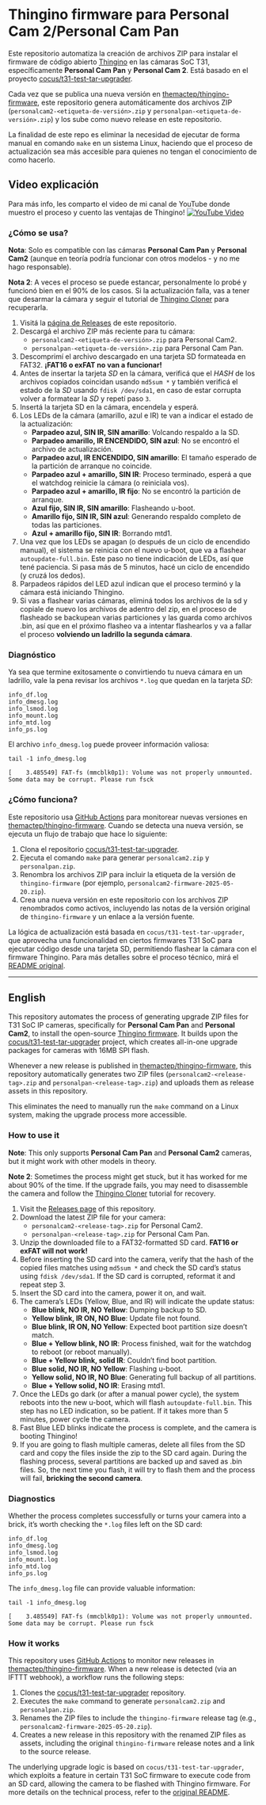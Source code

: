 # Thingino firmware para Personal Cam 2/Personal Cam Pan 

Este repositorio automatiza la creación de archivos ZIP para instalar el firmware de código abierto [Thingino](https://thingino.com/) en las cámaras SoC T31, específicamente **Personal Cam Pan** y **Personal Cam 2**. Está basado en el proyecto [cocus/t31-test-tar-upgrader](https://github.com/cocus/t31-test-tar-upgrader).

Cada vez que se publica una nueva versión en [themactep/thingino-firmware](https://github.com/themactep/thingino-firmware), este repositorio genera automáticamente dos archivos ZIP (`personalcam2-<etiqueta-de-versión>.zip` y `personalpan-<etiqueta-de-versión>.zip`) y los sube como nuevo release en este repositorio. 

La finalidad de este repo es eliminar la necesidad de ejecutar de forma manual en comando `make` en un sistema Linux, haciendo que el proceso de actualización sea más accesible para quienes no tengan el conocimiento de como hacerlo.

## Video explicación
Para más info, les comparto el video de mi canal de YouTube donde muestro el proceso y cuento las ventajas de Thingino!
[![YouTube Video](https://img.youtube.com/vi/do7VYb76DFQ/hqdefault.jpg)](https://youtu.be/do7VYb76DFQ)

### ¿Cómo se usa?
**Nota**: Solo es compatible con las cámaras **Personal Cam Pan** y **Personal Cam2** (aunque en teoría podría funcionar con otros modelos - y no me hago responsable).

**Nota 2**: A veces el proceso se puede estancar, personalmente lo probé y funcionó bien en el 90% de los casos. Si la actualización falla, vas a tener que desarmar la cámara y seguir el tutorial de [Thingino Cloner](https://thingino.com/cloner) para recuperarla.




1. Visitá la [página de Releases](https://github.com/pocho-labs/thingino-firmware-personal/releases) de este repositorio.
2. Descargá el archivo ZIP más reciente para tu cámara:
   - `personalcam2-<etiqueta-de-versión>.zip` para Personal Cam2.
   - `personalpan-<etiqueta-de-versión>.zip` para Personal Cam Pan.
3. Descomprimí el archivo descargado en una tarjeta SD formateada en FAT32. **¡FAT16 o exFAT no van a funcionar!**
4. Antes de insertar la tarjeta _SD_ en la cámara, verificá que el _HASH_ de los archivos copiados coincidan usando `md5sum *` y también verificá el estado de la _SD_ usando `fdisk /dev/sda1`, en caso de estar corrupta volver a formatear la _SD_ y repetí paso `3`.
5. Insertá la tarjeta SD en la cámara, encendela y esperá.
6. Los LEDs de la cámara (amarillo, azul e IR) te van a indicar el estado de la actualización:
   - **Parpadeo azul, SIN IR, SIN amarillo**: Volcando respaldo a la SD.
   - **Parpadeo amarillo, IR ENCENDIDO, SIN azul**: No se encontró el archivo de actualización.
   - **Parpadeo azul, IR ENCENDIDO, SIN amarillo**: El tamaño esperado de la partición de arranque no coincide.
   - **Parpadeo azul + amarillo, SIN IR**: Proceso terminado, esperá a que el watchdog reinicie la cámara (o reiniciala vos).
   - **Parpadeo azul + amarillo, IR fijo**: No se encontró la partición de arranque.
   - **Azul fijo, SIN IR, SIN amarillo**: Flasheando u-boot.
   - **Amarillo fijo, SIN IR, SIN azul**: Generando respaldo completo de todas las particiones.
   - **Azul + amarillo fijo, SIN IR**: Borrando mtd1.
7. Una vez que los LEDs se apagan (o después de un ciclo de encendido manual), el sistema se reinicia con el nuevo u-boot, que va a flashear `autoupdate-full.bin`. Este paso no tiene indicación de LEDs, así que tené paciencia. Si pasa más de 5 minutos, hacé un ciclo de encendido (y cruzá los dedos).
8. Parpadeos rápidos del LED azul indican que el proceso terminó y la cámara está iniciando Thingino.
9. Si vas a flashear varias cámaras, eliminá todos los archivos de la sd y copiale de nuevo los archivos de adentro del zip, en el proceso de flasheado se backupean varias particiones y las guarda como archivos .bin, así que en el próximo flasheo va a intentar flashearlos y va a fallar el proceso **volviendo un ladrillo la segunda cámara**.

### Diagnóstico

Ya sea que termine exitosamente o convirtiendo tu nueva cámara en un ladrillo, vale la pena revisar los archivos `*.log` que quedan en la tarjeta _SD_:

```
info_df.log
info_dmesg.log
info_lsmod.log
info_mount.log
info_mtd.log
info_ps.log
```

El archivo `info_dmesg.log` puede proveer información valiosa:

```
tail -1 info_dmesg.log

[    3.485549] FAT-fs (mmcblk0p1): Volume was not properly unmounted. Some data may be corrupt. Please run fsck
```

### ¿Cómo funciona?
Este repositorio usa [GitHub Actions](https://github.com/features/actions) para monitorear nuevas versiones en [themactep/thingino-firmware](https://github.com/themactep/thingino-firmware). Cuando se detecta una nueva versión, se ejecuta un flujo de trabajo que hace lo siguiente:
1. Clona el repositorio [cocus/t31-test-tar-upgrader](https://github.com/cocus/t31-test-tar-upgrader).
2. Ejecuta el comando `make` para generar `personalcam2.zip` y `personalpan.zip`.
3. Renombra los archivos ZIP para incluir la etiqueta de la versión de `thingino-firmware` (por ejemplo, `personalcam2-firmware-2025-05-20.zip`).
4. Crea una nueva versión en este repositorio con los archivos ZIP renombrados como activos, incluyendo las notas de la versión original de `thingino-firmware` y un enlace a la versión fuente.

La lógica de actualización está basada en `cocus/t31-test-tar-upgrader`, que aprovecha una funcionalidad en ciertos firmwares T31 SoC para ejecutar código desde una tarjeta SD, permitiendo flashear la cámara con el firmware Thingino. Para más detalles sobre el proceso técnico, mirá el [README original](https://github.com/cocus/t31-test-tar-upgrader/blob/main/README.md).

--------

## English

This repository automates the process of generating upgrade ZIP files for T31 SoC IP cameras, specifically for **Personal Cam Pan** and **Personal Cam2**, to install the open-source [Thingino firmware](https://thingino.com/). It builds upon the [cocus/t31-test-tar-upgrader](https://github.com/cocus/t31-test-tar-upgrader) project, which creates all-in-one upgrade packages for cameras with 16MB SPI flash. 

Whenever a new release is published in [themactep/thingino-firmware](https://github.com/themactep/thingino-firmware), this repository automatically generates two ZIP files (`personalcam2-<release-tag>.zip` and `personalpan-<release-tag>.zip`) and uploads them as release assets in this repository. 

This eliminates the need to manually run the `make` command on a Linux system, making the upgrade process more accessible.

### How to use it
**Note**: This only supports **Personal Cam Pan** and **Personal Cam2** cameras, but it might work with other models in theory.

**Note 2**: Sometimes the process might get stuck, but it has worked for me about 90% of the time. If the upgrade fails, you may need to disassemble the camera and follow the [Thingino Cloner](https://thingino.com/cloner) tutorial for recovery.

1. Visit the [Releases page](https://github.com/Pocho-Labs/thingino-firmware-personal/releases) of this repository.
2. Download the latest ZIP file for your camera:
   - `personalcam2-<release-tag>.zip` for Personal Cam2.
   - `personalpan-<release-tag>.zip` for Personal Cam Pan.
3. Unzip the downloaded file to a FAT32-formatted SD card. **FAT16 or exFAT will not work!**
4. Before inserting the SD card into the camera, verify that the hash of the copied files matches using `md5sum *` and check the SD card’s status using `fdisk /dev/sda1`. If the SD card is corrupted, reformat it and repeat step 3.
5. Insert the SD card into the camera, power it on, and wait.
6. The camera’s LEDs (Yellow, Blue, and IR) will indicate the update status:
   - **Blue blink, NO IR, NO Yellow**: Dumping backup to SD.
   - **Yellow blink, IR ON, NO Blue**: Update file not found.
   - **Blue blink, IR ON, NO Yellow**: Expected boot partition size doesn’t match.
   - **Blue + Yellow blink, NO IR**: Process finished, wait for the watchdog to reboot (or reboot manually).
   - **Blue + Yellow blink, solid IR**: Couldn’t find boot partition.
   - **Blue solid, NO IR, NO Yellow**: Flashing u-boot.
   - **Yellow solid, NO IR, NO Blue**: Generating full backup of all partitions.
   - **Blue + Yellow solid, NO IR**: Erasing mtd1.
7. Once the LEDs go dark (or after a manual power cycle), the system reboots into the new u-boot, which will flash `autoupdate-full.bin`. This step has no LED indication, so be patient. If it takes more than 5 minutes, power cycle the camera.
8. Fast Blue LED blinks indicate the process is complete, and the camera is booting Thingino!
9. If you are going to flash multiple cameras, delete all files from the SD card and copy the files inside the zip to the SD card again. During the flashing process, several partitions are backed up and saved as .bin files. So, the next time you flash, it will try to flash them and the process will fail, **bricking the second camera**.

### Diagnostics

Whether the process completes successfully or turns your camera into a brick, it’s worth checking the `*.log` files left on the SD card:

```
info_df.log
info_dmesg.log
info_lsmod.log
info_mount.log
info_mtd.log
info_ps.log
```

The `info_dmesg.log` file can provide valuable information:

```
tail -1 info_dmesg.log

[    3.485549] FAT-fs (mmcblk0p1): Volume was not properly unmounted. Some data may be corrupt. Please run fsck
```

### How it works
This repository uses [GitHub Actions](https://github.com/features/actions) to monitor new releases in [themactep/thingino-firmware](https://github.com/themactep/thingino-firmware). When a new release is detected (via an IFTTT webhook), a workflow runs the following steps:
1. Clones the [cocus/t31-test-tar-upgrader](https://github.com/cocus/t31-test-tar-upgrader) repository.
2. Executes the `make` command to generate `personalcam2.zip` and `personalpan.zip`.
3. Renames the ZIP files to include the `thingino-firmware` release tag (e.g., `personalcam2-firmware-2025-05-20.zip`).
4. Creates a new release in this repository with the renamed ZIP files as assets, including the original `thingino-firmware` release notes and a link to the source release.

The underlying upgrade logic is based on `cocus/t31-test-tar-upgrader`, which exploits a feature in certain T31 SoC firmware to execute code from an SD card, allowing the camera to be flashed with Thingino firmware. For more details on the technical process, refer to the [original README](https://github.com/cocus/t31-test-tar-upgrader/blob/main/README.md).

